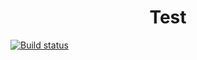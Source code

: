<h1 align="center">Test</h1>

[![Build status](https://ci.appveyor.com/api/projects/status/k4mdyhxmeoj0bs09?svg=true)](https://ci.appveyor.com/project/Shimogawa/m)